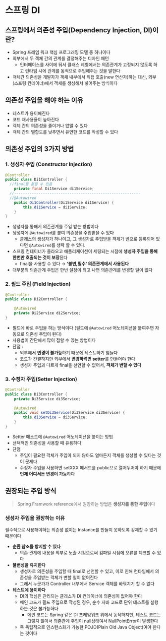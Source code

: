 # 스프링 DI

## 스프링에서 의존성 주입(Dependency Injection, DI)이란?

- Spring 프레임 워크 핵심 프로그래밍 모델 중 하나이다
- 외부에서 두 객체 간의 관계를 결정해주는 디자인 패턴
    - 인터페이스를 사이에 둬서 클래스 레벨에서는 의존관계가 고정되지 않도록 하고 런타임 시에 관계를 동적으로 주입해주는 것을 말한다
- 객체간 의존성을 개발자가 객채 내부에서 직접 호출(new 연산자)하는 대신, 외부(스프링 컨테이너)에서 객체를 생성해서 넣어주는 방식이다

## 의존성 주입을 해야 하는 이유

- 테스트가 용이해진다
- 코드 재사용율이 높아진다
- 객체 간의 의존성을 줄이거나 없앨 수 있다
- 객체 간의 별합도를 낮추면서 유연한 코드를 작성할 수 있다

## 의존성 주입의 3가지 방법

### 1. 생성자 주입 (Constructor Injection) 

```java
@Controller
public class Di1Controller {
  //final을 붙일 수 있음
    private final Di1Service di1Service;
  //---------------------------------------------------------
  //@Autowired 
    public Di1Controller(Di1Service di1Service) {
        this.di1Service = di1Service;
    }
}
```

- 생성자를 통해서 의존관계를 주입 받는 방법이다
- 생성자에 `@Autowired`를 붙여 의존성을 주입받을 수 있다
    - 클래스의 생성자가 하나이고, 그 생성자로 주입받을 객체가 빈으로 등록되어 있다면 `@Autowired`를 생략 할 수 있다.
- 스프링 컨테이너가 올라오고 애플리케이션이 세팅되는 시점에 **생성자 주입을 통해 한번만 호출되는 것이 보장**된다
    - final을 사용할 수 있다 → **‘불변,필수’ 의존관계에서 사용된다**
- 대부분의 의존관계 주입은 한번 설정이 되고 나면 의존관계를 변경할 일이 없다

### 2. 필드 주입 (Field Injection)

```java
@Controller
public class Di2Controller {
	
    @Autowired 
    private Di2Service di2Service;
}
```

- 필드에 바로 주입을 하는 방식이다 (필드에 `@Autowired` 어노테이션을 붙여주면 자동으로 의존성 주입이 된다)
- 사용법이 간단해서 많이 접할 수 있는 방법이다
- 단점 :
    - 외부에서 **변경이 불가능**하기 때문에 테스트하기 힘들다
    - 코드가 간결하지만 외부에서 **변경하려면 setter**를 만들어야 한다
    - 생성자 주입과 다르게 final을 선언할 수 없어서, **객체가 변할 수 있다**

### 3. 수정자 주입(Setter Injection)

```java
@Controller
public class Di3Controller {
    private Di3Service di3Service;
    
    @Autowired
    public void setDi3Service(Di3Service di3Service) {
    	this.di3Service = di3Service;
    }
}
```

- Setter 메소드에 `@Autowired` 어노테이션을 붙이는 방법
- 선택적인 의존성을 사용할 때 유용하다
- 단점
    - 주입이 필요한 객체가 주입이 되지 않아도 얼마든지 객체를 생성할 수 있다는 것이 문제다
    - 수정자 주입을 사용하면 setXXX 메서드를 public으로 열어두어야 하기 때문에 **언제 어디서든 변경이 가능**하다

## 권장되는 주입 방식

>Spring Framwork reference에서 권장하는 방법은 **생성자를 통한 주입**이다

### 생성자 주입을 권장하는 이유

필수적으로 사용해야하는 의존성 없이는 Instance를 만들지 못하도록 강제할 수 있기 때문이다

- **순환 참조를 방지할 수 있다**
    - 의존 관계에 내용을 외부로 노출 시킴으로써 컴파일 시점에 오류를 체크할 수 있다
- **불변성을 유지한다**
    - 생성자로 의존성을 주입할 때 final로 선언할 수 있고, 이로 인해 런타임에서 의존성을 주입받는 객체가 변할 일이 없어진다
    - 그래서 누군가가 Controller 내부에서 Service 객체를 바꿔치기 할 수 없다
- **테스트에 용이하다**
    - DI의 핵심은 관리되는 클래스가 DI 컨테이너에 의존성이 없어야 한다
    - 메인 코드가 필드 주입으로 작성된 경우, 순수 자바 코드로 단위 테스트를 실행하는 것은 불가능하다
        - 메인 코드는 Spring 같은 DI 프레임워크 위에서 동작하지만, 테스트 코드는 그렇지 않아서 의존관계 주입이 null상태여서 NullPointError이 발생한다
    - 즉 독립적으로 인스턴스화가 가능한 POJO(Plain Old Java Object)여야 한다는 것이다